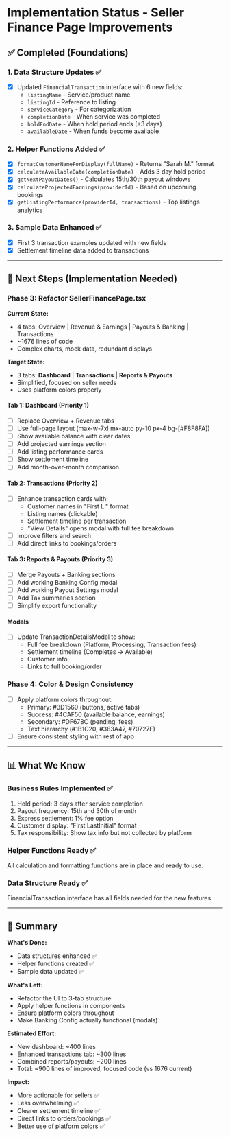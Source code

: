 # Implementation Status - Seller Finance Page Improvements

## ✅ Completed (Foundations)

### 1. Data Structure Updates ✅
- [x] Updated `FinancialTransaction` interface with 6 new fields:
  - `listingName` - Service/product name
  - `listingId` - Reference to listing  
  - `serviceCategory` - For categorization
  - `completionDate` - When service was completed
  - `holdEndDate` - When hold period ends (+3 days)
  - `availableDate` - When funds become available

### 2. Helper Functions Added ✅
- [x] `formatCustomerNameForDisplay(fullName)` - Returns "Sarah M." format
- [x] `calculateAvailableDate(completionDate)` - Adds 3 day hold period
- [x] `getNextPayoutDates()` - Calculates 15th/30th payout windows
- [x] `calculateProjectedEarnings(providerId)` - Based on upcoming bookings
- [x] `getListingPerformance(providerId, transactions)` - Top listings analytics

### 3. Sample Data Enhanced ✅
- [x] First 3 transaction examples updated with new fields
- [x] Settlement timeline data added to transactions

---

## 🚧 Next Steps (Implementation Needed)

### Phase 3: Refactor SellerFinancePage.tsx

**Current State:**
- 4 tabs: Overview | Revenue & Earnings | Payouts & Banking | Transactions
- ~1676 lines of code
- Complex charts, mock data, redundant displays

**Target State:**
- 3 tabs: **Dashboard** | **Transactions** | **Reports & Payouts**
- Simplified, focused on seller needs
- Uses platform colors properly

#### Tab 1: Dashboard (Priority 1)
- [ ] Replace Overview + Revenue tabs
- [ ] Use full-page layout (max-w-7xl mx-auto py-10 px-4 bg-[#F8F8FA])
- [ ] Show available balance with clear dates
- [ ] Add projected earnings section
- [ ] Add listing performance cards
- [ ] Show settlement timeline
- [ ] Add month-over-month comparison

#### Tab 2: Transactions (Priority 2)
- [ ] Enhance transaction cards with:
  - Customer names in "First L." format
  - Listing names (clickable)
  - Settlement timeline per transaction
  - "View Details" opens modal with full fee breakdown
- [ ] Improve filters and search
- [ ] Add direct links to bookings/orders

#### Tab 3: Reports & Payouts (Priority 3)
- [ ] Merge Payouts + Banking sections
- [ ] Add working Banking Config modal
- [ ] Add working Payout Settings modal
- [ ] Add Tax summaries section
- [ ] Simplify export functionality

#### Modals
- [ ] Update TransactionDetailsModal to show:
  - Full fee breakdown (Platform, Processing, Transaction fees)
  - Settlement timeline (Completes → Available)
  - Customer info
  - Links to full booking/order

### Phase 4: Color & Design Consistency
- [ ] Apply platform colors throughout:
  - Primary: #3D1560 (buttons, active tabs)
  - Success: #4CAF50 (available balance, earnings)
  - Secondary: #DF678C (pending, fees)
  - Text hierarchy (#1B1C20, #383A47, #70727F)
- [ ] Ensure consistent styling with rest of app

---

## 📊 What We Know

### Business Rules Implemented ✅
1. Hold period: 3 days after service completion
2. Payout frequency: 15th and 30th of month
3. Express settlement: 1% fee option
4. Customer display: "First LastInitial" format
5. Tax responsibility: Show tax info but not collected by platform

### Helper Functions Ready ✅
All calculation and formatting functions are in place and ready to use.

### Data Structure Ready ✅
FinancialTransaction interface has all fields needed for the new features.

---

## 🎯 Summary

**What's Done:**
- Data structures enhanced ✅
- Helper functions created ✅  
- Sample data updated ✅

**What's Left:**
- Refactor the UI to 3-tab structure
- Apply helper functions in components
- Ensure platform colors throughout
- Make Banking Config actually functional (modals)

**Estimated Effort:**
- New dashboard: ~400 lines
- Enhanced transactions tab: ~300 lines  
- Combined reports/payouts: ~200 lines
- Total: ~900 lines of improved, focused code (vs 1676 current)

**Impact:**
- More actionable for sellers ✅
- Less overwhelming ✅
- Clearer settlement timeline ✅
- Direct links to orders/bookings ✅
- Better use of platform colors ✅

